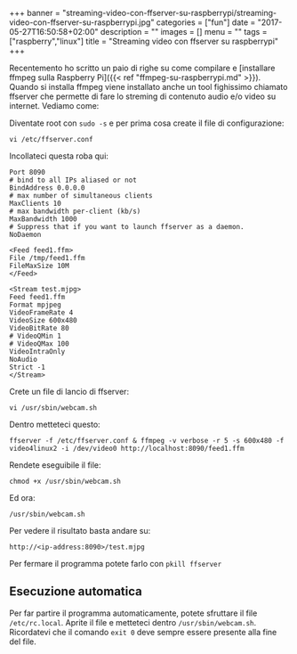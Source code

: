 +++
banner = "streaming-video-con-ffserver-su-raspberrypi/streaming-video-con-ffserver-su-raspberrypi.jpg"
categories = ["fun"]
date = "2017-05-27T16:50:58+02:00"
description = ""
images = []
menu = ""
tags = ["raspberry","linux"]
title = "Streaming video con ffserver su raspberrypi"
+++

Recentemento ho scritto un paio di righe su come compilare e [installare ffmpeg sulla Raspberry Pi]({{< ref "ffmpeg-su-raspberrypi.md" >}}).
Quando si installa ffmpeg viene installato anche un tool fighissimo chiamato ffserver che permette di fare lo streming di contenuto audio e/o video su internet. Vediamo come:

<!--more-->

Diventate root con `sudo -s` e per prima cosa create il file di configurazione:

    vi /etc/ffserver.conf

Incollateci questa roba qui:

    Port 8090
    # bind to all IPs aliased or not
    BindAddress 0.0.0.0
    # max number of simultaneous clients
    MaxClients 10
    # max bandwidth per-client (kb/s)
    MaxBandwidth 1000
    # Suppress that if you want to launch ffserver as a daemon.
    NoDaemon

    <Feed feed1.ffm>
    File /tmp/feed1.ffm
    FileMaxSize 10M
    </Feed>

    <Stream test.mjpg>
    Feed feed1.ffm
    Format mpjpeg
    VideoFrameRate 4
    VideoSize 600x480
    VideoBitRate 80
    # VideoQMin 1
    # VideoQMax 100
    VideoIntraOnly
    NoAudio
    Strict -1
    </Stream>

Crete un file di lancio di ffserver:

    vi /usr/sbin/webcam.sh

Dentro metteteci questo:

    ffserver -f /etc/ffserver.conf & ffmpeg -v verbose -r 5 -s 600x480 -f video4linux2 -i /dev/video0 http://localhost:8090/feed1.ffm

Rendete eseguibile il file:

    chmod +x /usr/sbin/webcam.sh

Ed ora:

    /usr/sbin/webcam.sh

Per vedere il risultato basta andare su:

    http://<ip-address:8090>/test.mjpg

Per fermare il programma potete farlo con `pkill ffserver`

## Esecuzione automatica

Per far partire il programma automaticamente, potete sfruttare il file `/etc/rc.local`. Aprite il file e metteteci dentro `/usr/sbin/webcam.sh`. Ricordatevi che il comando `exit 0` deve sempre essere presente alla fine del file.
